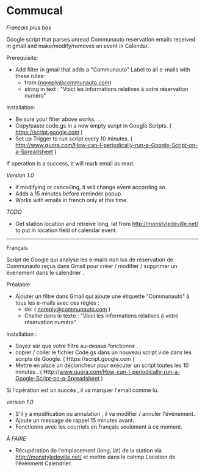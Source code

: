 # Commucal

_Français plus bas_

Google script that parses unread Communauto reservation emails received in gmail and make/modify/removes an event in Calendar.

Prerequisite:

- Add filter in gmail that adds a "Communauto" Label to all e-mails with these rules:
  - from:(noreply@communauto.com) 
  - string in text : "Voici les informations relatives à votre réservation numéro"

Installation:

- Be sure your filter above works.
- Copy/paste code.gs in a new empty script in Google Scripts. ( https://script.google.com )
- Set up Trigger to run script every 10 minutes. ( http://www.quora.com/How-can-I-periodically-run-a-Google-Script-on-a-Spreadsheet )

If operation is a success, it will mark email as read. 

_Version 1.0_

- if modifying or cancelling, it will change event according so.
- Adds a 15 minutes before reminder popup.
- Works with emails in french only at this time. 


_TODO_

- Get station location and retreive long, lat from http://monstyledeville.net/ to put in location field of calendar event.


--------------------------

Français 

Script de Google qui analyse les e-mails non lus de réservation de Communauto reçus dans Gmail pour créer / modifier / supprimer un événement dans le calendrier .

Préalable:

- Ajouter un filtre dans Gmail qui ajoute une étiquette "Communauto" à tous les e-mails avec ces règles :
  - de: ( noreply@communauto.com )
  - Chaîne dans le texte : "Voici les informations relatives à votre réservation numéro"

Installation :

- Soyez sûr que votre filtre au-dessus fonctionne .
- copier / coller le fichier Code.gs dans un nouveau script vide dans les scripts de Google. ( Https://script.google.com )
- Mettre en place un déclancheur pour exécuter un script toutes les 10 minutes . ( Http://www.quora.com/How-can-I-periodically-run-a-Google-Script-on-a-Spreadsheet )

Si l'opération est un succès , il va marquer l'email comme lu.

_version 1.0_

- S'il y a modification ou annulation , il va modifier / annuler l'événement.
- Ajoute un message de rappel 15 minutes avant.
- Fonctionne avec les courriels en français seulement à ce moment.


_À FAIRE_

- Récupération de l'emplacement (long, lat) de la station via http://monstyledeville.net/ et mettre dans le cahmp Location  de l'évènment Calendrier.
